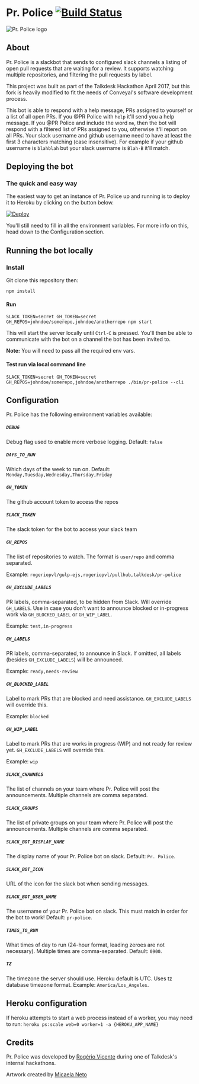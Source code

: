 # Pr. Police [![Build Status](https://travis-ci.org/Talkdesk/pr-police.svg?branch=master)](https://travis-ci.org/Talkdesk/pr-police)

![Pr. Police logo](https://raw.githubusercontent.com/Talkdesk/pr-police/master/images/logo-blue-small.png)

## About

Pr. Police is a slackbot that sends to configured slack channels a listing of open pull requests that are waiting for a review. It supports watching multiple repositories, and filtering the pull requests by label.

This project was built as part of the Talkdesk Hackathon April 2017, but this fork is heavily modified to fit the needs of Conveyal's software development process.

This bot is able to respond with a help message, PRs assigned to yourself or a list of all open PRs.  If you @PR Police with `help` it'll send you a help message.  If you @PR Police and include the word `me`, then the bot will respond with a filtered list of PRs assigned to you, otherwise it'll report on all PRs.  Your slack username and github username need to have at least the first 3 characters matching (case insensitive).  For example if your github username is `blahblah` but your slack username is `Blah-B` it'll match.

## Deploying the bot

### The quick and easy way

The easiest way to get an instance of Pr. Police up and running is to deploy it to Heroku by clicking on the button below.

[![Deploy](https://www.herokucdn.com/deploy/button.svg)](https://heroku.com/deploy)

You'll still need to fill in all the environment variables. For more info on this, head down to the Configuration section.

## Running the bot locally

### Install

Git clone this repository then:

    npm install

#### Run

    SLACK_TOKEN=secret GH_TOKEN=secret GH_REPOS=johndoe/somerepo,johndoe/anotherrepo npm start

This will start the server locally until `Ctrl-C` is pressed.  You'll then be able to communicate with the bot on a channel the bot has been invited to.

**Note:** You will need to pass all the required env vars.

#### Test run via local command line

    SLACK_TOKEN=secret GH_TOKEN=secret GH_REPOS=johndoe/somerepo,johndoe/anotherrepo ./bin/pr-police --cli

## Configuration

Pr. Police has the following environment variables available:

##### `DEBUG`

Debug flag used to enable more verbose logging. Default: `false`

##### `DAYS_TO_RUN`

Which days of the week to run on. Default: `Monday,Tuesday,Wednesday,Thursday,Friday`

##### `GH_TOKEN`

The github account token to access the repos

##### `SLACK_TOKEN`

The slack token for the bot to access your slack team

##### `GH_REPOS`

The list of repositories to watch. The format is `user/repo` and comma separated.

Example: `rogeriopvl/gulp-ejs,rogeriopvl/pullhub,talkdesk/pr-police`

##### `GH_EXCLUDE_LABELS`

PR labels, comma-separated, to be hidden from Slack. Will override `GH_LABELS`. Use in case you don’t want to announce blocked or in-progress work via `GH_BLOCKED_LABEL` or `GH_WIP_LABEL`.

Example: `test,in-progress`

##### `GH_LABELS`

PR labels, comma-separated, to announce in Slack. If omitted, all labels (besides `GH_EXCLUDE_LABELS`) will be announced.

Example: `ready,needs-review`

##### `GH_BLOCKED_LABEL`

Label to mark PRs that are blocked and need assistance. `GH_EXCLUDE_LABELS` will override this.

Example: `blocked`

##### `GH_WIP_LABEL`

Label to mark PRs that are works in progress (WIP) and not ready for review yet. `GH_EXCLUDE_LABELS` will override this.

Example: `wip`

##### `SLACK_CHANNELS`

The list of channels on your team where Pr. Police will post the announcements. Multiple channels are comma separated.

##### `SLACK_GROUPS`

The list of private groups on your team where Pr. Police will post the announcements. Multiple channels are comma separated.

##### `SLACK_BOT_DISPLAY_NAME`

The display name of your Pr. Police bot on slack.  Default: `Pr. Police`.

##### `SLACK_BOT_ICON`

URL of the icon for the slack bot when sending messages.

##### `SLACK_BOT_USER_NAME`

The username of your Pr. Police bot on slack.  This must match in order for the bot to work!  Default: `pr-police`.

##### `TIMES_TO_RUN`

What times of day to run (24-hour format, leading zeroes are not necessary). Multiple times are comma-separated. Default: `0900`.

##### `TZ`

The timezone the server should use. Heroku default is UTC. Uses tz database timezone format. Example: `America/Los_Angeles`.

## Heroku configuration

If heroku attempts to start a web process instead of a worker, you may need to run: `heroku ps:scale web=0 worker=1 -a {HEROKU_APP_NAME}`

## Credits

Pr. Police was developed by [Rogério Vicente](https://github.com/rogeriopvl) during one of Talkdesk's internal hackathons.

Artwork created by [Micaela Neto](https://cargocollective.com/micaelaneto)
